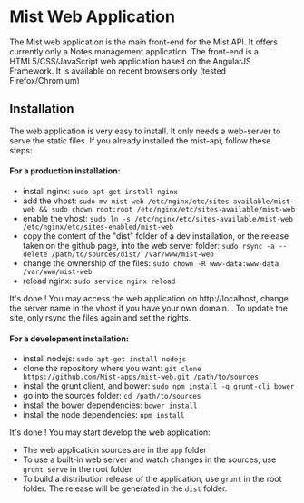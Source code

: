 Mist Web Application
====================

The Mist web application is the main front-end for the Mist API. It offers currently only a Notes management application. The front-end is a HTML5/CSS/JavaScript web application based on the AngularJS Framework. It is available on recent browsers only (tested Firefox/Chromium)

## Installation

The web application is very easy to install. It only needs a web-server to serve the static files. If you already installed the mist-api, follow these steps:

#### For a production installation:
* install nginx: `sudo apt-get install nginx`
* add the vhost: `sudo mv mist-web /etc/nginx/etc/sites-available/mist-web && sudo chown root:root /etc/nginx/etc/sites-available/mist-web`
* enable the vhost: `sudo ln -s /etc/nginx/etc/sites-available/mist-web /etc/nginx/etc/sites-enabled/mist-web`
* copy the content of the "dist" folder of a dev installation, or the release taken on the github page, into the web server folder: `sudo rsync -a --delete /path/to/sources/dist/ /var/www/mist-web`
* change the ownership of the files: `sudo chown -R www-data:www-data /var/www/mist-web`
* reload nginx: `sudo service nginx reload`

It's done ! You may access the web application on http://localhost, change the server name in the vhost if you have your own domain... To update the site, only rsync the files again and set the rights.

#### For a development installation:
* install nodejs: `sudo apt-get install nodejs`
* clone the repository where you want: `git clone https://github.com/Mist-apps/mist-web.git /path/to/sources`
* install the grunt client, and bower: `sudo npm install -g grunt-cli bower`
* go into the sources folder: `cd /path/to/sources`
* install the bower dependencies: `bower install`
* install the node dependencies: `npm install`

It's done ! You may start develop the web application:
* The web application sources are in the `app` folder
* To use a built-in web server and watch changes in the sources, use `grunt serve` in the root folder
* To build a distribution release of the application, use `grunt` in the root folder. The release will be generated in the `dist` folder.
